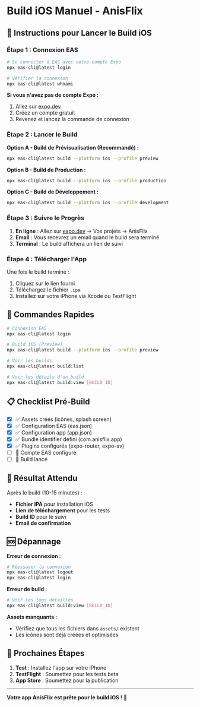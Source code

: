 # Build iOS Manuel - AnisFlix

## 📱 Instructions pour Lancer le Build iOS

### **Étape 1 : Connexion EAS**

```bash
# Se connecter à EAS avec votre compte Expo
npx eas-cli@latest login

# Vérifier la connexion
npx eas-cli@latest whoami
```

**Si vous n'avez pas de compte Expo :**
1. Allez sur [expo.dev](https://expo.dev)
2. Créez un compte gratuit
3. Revenez et lancez la commande de connexion

### **Étape 2 : Lancer le Build**

**Option A - Build de Prévisualisation (Recommandé) :**
```bash
npx eas-cli@latest build --platform ios --profile preview
```

**Option B - Build de Production :**
```bash
npx eas-cli@latest build --platform ios --profile production
```

**Option C - Build de Développement :**
```bash
npx eas-cli@latest build --platform ios --profile development
```

### **Étape 3 : Suivre le Progrès**

1. **En ligne** : Allez sur [expo.dev](https://expo.dev) → Vos projets → AnisFlix
2. **Email** : Vous recevrez un email quand le build sera terminé
3. **Terminal** : Le build affichera un lien de suivi

### **Étape 4 : Télécharger l'App**

Une fois le build terminé :
1. Cliquez sur le lien fourni
2. Téléchargez le fichier `.ipa`
3. Installez sur votre iPhone via Xcode ou TestFlight

## 🎯 **Commandes Rapides**

```bash
# Connexion EAS
npx eas-cli@latest login

# Build iOS (Preview)
npx eas-cli@latest build --platform ios --profile preview

# Voir les builds
npx eas-cli@latest build:list

# Voir les détails d'un build
npx eas-cli@latest build:view [BUILD_ID]
```

## 📋 **Checklist Pré-Build**

- [x] ✅ Assets créés (icônes, splash screen)
- [x] ✅ Configuration EAS (eas.json)
- [x] ✅ Configuration app (app.json)
- [x] ✅ Bundle identifier défini (com.anisflix.app)
- [x] ✅ Plugins configurés (expo-router, expo-av)
- [ ] 🔐 Compte EAS configuré
- [ ] 🚀 Build lancé

## 🎉 **Résultat Attendu**

Après le build (10-15 minutes) :
- **Fichier IPA** pour installation iOS
- **Lien de téléchargement** pour les tests
- **Build ID** pour le suivi
- **Email de confirmation**

## 🆘 **Dépannage**

**Erreur de connexion :**
```bash
# Réessayer la connexion
npx eas-cli@latest logout
npx eas-cli@latest login
```

**Erreur de build :**
```bash
# Voir les logs détaillés
npx eas-cli@latest build:view [BUILD_ID]
```

**Assets manquants :**
- Vérifiez que tous les fichiers dans `assets/` existent
- Les icônes sont déjà créées et optimisées

## 📱 **Prochaines Étapes**

1. **Test** : Installez l'app sur votre iPhone
2. **TestFlight** : Soumettez pour les tests beta
3. **App Store** : Soumettez pour la publication

---

**Votre app AnisFlix est prête pour le build iOS !** 🚀
